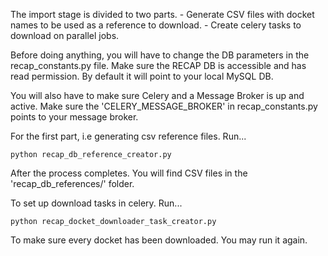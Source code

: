 
The import stage is divided to two parts.
    - Generate CSV files with docket names to be used as a reference to download.
    - Create celery tasks to download on parallel jobs.

Before doing anything, you will have to change the DB parameters in the recap_constants.py file.
Make sure the RECAP DB is accessible and has read permission.
By default it will point to your local MySQL DB.

You will also have to make sure Celery and a Message Broker is up and active.
Make sure the 'CELERY_MESSAGE_BROKER' in recap_constants.py points to your message broker.

For the first part, i.e generating csv reference files. Run...

    python recap_db_reference_creator.py

After the process completes. You will find CSV files in the 'recap_db_references/' folder.

To set up download tasks in celery. Run...

    python recap_docket_downloader_task_creator.py

To make sure every docket has been downloaded. You may run it again.

